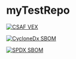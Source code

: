 # myTestRepo

[![CSAF VEX](https://img.shields.io/endpoint?url=https%3A%2F%2Fqa-api-hooks.soos.io%2Fapi%2Fshieldsio-badges%3FbadgeType%3DVexSbom%26pid%3Dr3efb6zds)](https://qa-app.soos.io/research/repositories/github/SOOS-FAngelino/myTestRepo/?attributionFormat=CsafVex)


[![CycloneDx SBOM](https://img.shields.io/endpoint?url=https%3A%2F%2Fqa-api-hooks.soos.io%2Fapi%2Fshieldsio-badges%3FbadgeType%3DCycloneDxSbom%26pid%3Dr3efb6zds)](https://qa-app.soos.io/research/repositories/github/SOOS-FAngelino/myTestRepo/?attributionFormat=CycloneDx)


[![SPDX SBOM](https://img.shields.io/endpoint?url=https%3A%2F%2Fqa-api-hooks.soos.io%2Fapi%2Fshieldsio-badges%3FbadgeType%3DSpdxSbom%26pid%3Dr3efb6zds)](https://qa-app.soos.io/research/repositories/github/SOOS-FAngelino/myTestRepo/?attributionFormat=Spdx)
